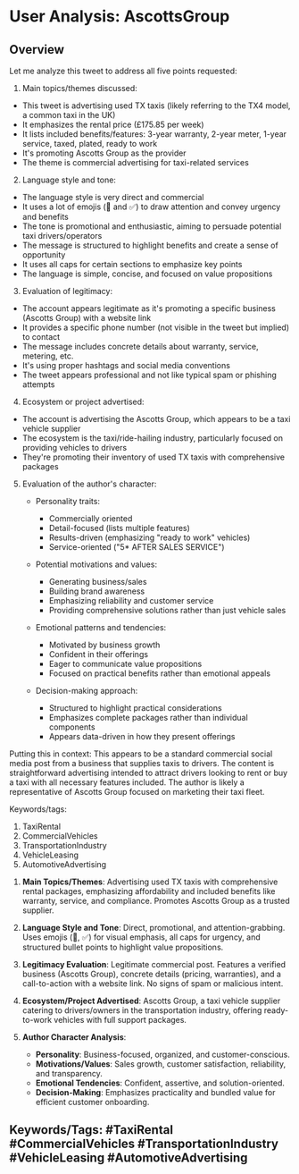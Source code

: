 # User Analysis: AscottsGroup

## Overview

<think>
Let me analyze this tweet to address all five points requested:

1. Main topics/themes discussed:
- This tweet is advertising used TX taxis (likely referring to the TX4 model, a common taxi in the UK)
- It emphasizes the rental price (£175.85 per week)
- It lists included benefits/features: 3-year warranty, 2-year meter, 1-year service, taxed, plated, ready to work
- It's promoting Ascotts Group as the provider
- The theme is commercial advertising for taxi-related services

2. Language style and tone:
- The language style is very direct and commercial
- It uses a lot of emojis (🚨 and ✅) to draw attention and convey urgency and benefits
- The tone is promotional and enthusiastic, aiming to persuade potential taxi drivers/operators
- The message is structured to highlight benefits and create a sense of opportunity
- It uses all caps for certain sections to emphasize key points
- The language is simple, concise, and focused on value propositions

3. Evaluation of legitimacy:
- The account appears legitimate as it's promoting a specific business (Ascotts Group) with a website link
- It provides a specific phone number (not visible in the tweet but implied) to contact
- The message includes concrete details about warranty, service, metering, etc.
- It's using proper hashtags and social media conventions
- The tweet appears professional and not like typical spam or phishing attempts

4. Ecosystem or project advertised:
- The account is advertising the Ascotts Group, which appears to be a taxi vehicle supplier
- The ecosystem is the taxi/ride-hailing industry, particularly focused on providing vehicles to drivers
- They're promoting their inventory of used TX taxis with comprehensive packages

5. Evaluation of the author's character:
   - Personality traits: 
     * Commercially oriented
     * Detail-focused (lists multiple features)
     * Results-driven (emphasizing "ready to work" vehicles)
     * Service-oriented ("5* AFTER SALES SERVICE")

   - Potential motivations and values:
     * Generating business/sales
     * Building brand awareness
     * Emphasizing reliability and customer service
     * Providing comprehensive solutions rather than just vehicle sales

   - Emotional patterns and tendencies:
     * Motivated by business growth
     * Confident in their offerings
     * Eager to communicate value propositions
     * Focused on practical benefits rather than emotional appeals

   - Decision-making approach:
     * Structured to highlight practical considerations
     * Emphasizes complete packages rather than individual components
     * Appears data-driven in how they present offerings

Putting this in context: This appears to be a standard commercial social media post from a business that supplies taxis to drivers. The content is straightforward advertising intended to attract drivers looking to rent or buy a taxi with all necessary features included. The author is likely a representative of Ascotts Group focused on marketing their taxi fleet.

Keywords/tags:
1. TaxiRental
2. CommercialVehicles
3. TransportationIndustry
4. VehicleLeasing
5. AutomotiveAdvertising
</think>

1. **Main Topics/Themes**: Advertising used TX taxis with comprehensive rental packages, emphasizing affordability and included benefits like warranty, service, and compliance. Promotes Ascotts Group as a trusted supplier.

2. **Language Style and Tone**: Direct, promotional, and attention-grabbing. Uses emojis (🚨, ✅) for visual emphasis, all caps for urgency, and structured bullet points to highlight value propositions.

3. **Legitimacy Evaluation**: Legitimate commercial post. Features a verified business (Ascotts Group), concrete details (pricing, warranties), and a call-to-action with a website link. No signs of spam or malicious intent.

4. **Ecosystem/Project Advertised**: Ascotts Group, a taxi vehicle supplier catering to drivers/owners in the transportation industry, offering ready-to-work vehicles with full support packages.

5. **Author Character Analysis**:
   - **Personality**: Business-focused, organized, and customer-conscious.
   - **Motivations/Values**: Sales growth, customer satisfaction, reliability, and transparency.
   - **Emotional Tendencies**: Confident, assertive, and solution-oriented.
   - **Decision-Making**: Emphasizes practicality and bundled value for efficient customer onboarding.

**Keywords/Tags**: #TaxiRental #CommercialVehicles #TransportationIndustry #VehicleLeasing #AutomotiveAdvertising
---

